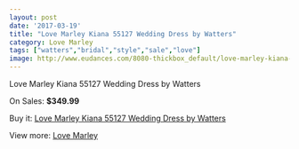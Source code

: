 ```yaml
---
layout: post
date: '2017-03-19'
title: "Love Marley Kiana 55127 Wedding Dress by Watters"
category: Love Marley
tags: ["watters","bridal","style","sale","love"]
image: http://www.eudances.com/8080-thickbox_default/love-marley-kiana-55127-wedding-dress-by-watters.jpg
---
```

Love Marley Kiana 55127 Wedding Dress by Watters

On Sales: **$349.99**
<a href="https://www.eudances.com/en/love-marley/2812-love-marley-kiana-55127-wedding-dress-by-watters.html"><amp-img layout="responsive" width="600" height="600" src="//www.eudances.com/8080-thickbox_default/love-marley-kiana-55127-wedding-dress-by-watters.jpg" alt="Love Marley Kiana 55127 Wedding Dress by Watters 0" /></a>
<a href="https://www.eudances.com/en/love-marley/2812-love-marley-kiana-55127-wedding-dress-by-watters.html"><amp-img layout="responsive" width="600" height="600" src="//www.eudances.com/8081-thickbox_default/love-marley-kiana-55127-wedding-dress-by-watters.jpg" alt="Love Marley Kiana 55127 Wedding Dress by Watters 1" /></a>
<a href="https://www.eudances.com/en/love-marley/2812-love-marley-kiana-55127-wedding-dress-by-watters.html"><amp-img layout="responsive" width="600" height="600" src="//www.eudances.com/8082-thickbox_default/love-marley-kiana-55127-wedding-dress-by-watters.jpg" alt="Love Marley Kiana 55127 Wedding Dress by Watters 2" /></a>

Buy it: [Love Marley Kiana 55127 Wedding Dress by Watters](https://www.eudances.com/en/love-marley/2812-love-marley-kiana-55127-wedding-dress-by-watters.html "Love Marley Kiana 55127 Wedding Dress by Watters")

View more: [Love Marley](https://www.eudances.com/en/44-love-marley "Love Marley")
